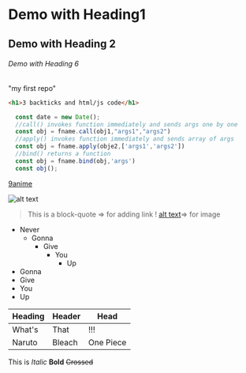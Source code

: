 # Demo with Heading1
## Demo with Heading 2
###### Demo with Heading 6

"my first repo"

```html
<h1>3 backticks and html/js code</h1>
```
```Javascript
  const date = new Date();
  //call() invokes function immediately and sends args one by one
  const obj = fname.call(obj1,"args1","args2")
  //apply() invokes function immediately and sends array of args
  const obj = fname.apply(obje2,['args1','args2']) 
  //bind() returns a function 
  const obj = fname.bind(obj,'args')
  const obj();
```

[9anime](https://9anime.to/home)

![alt text](https://new.uniquejapan.com/wp-content/uploads/2011/10/ujka015_kuniyoshi-22-saya-blade-e1319830492394.jpg)

> This is a block-quote []()=> for adding link ! [alt text]()=> for image

- Never
  - Gonna
    - Give
      - You
        - Up
- Gonna
- Give
- You
- Up





|  Heading  | Header | Head |
|  ---  |  ---  |  ---  |
| What's | That | !!! |
| Naruto | Bleach | One Piece |

This is *Italic* **Bold** ~~Crossed~~
